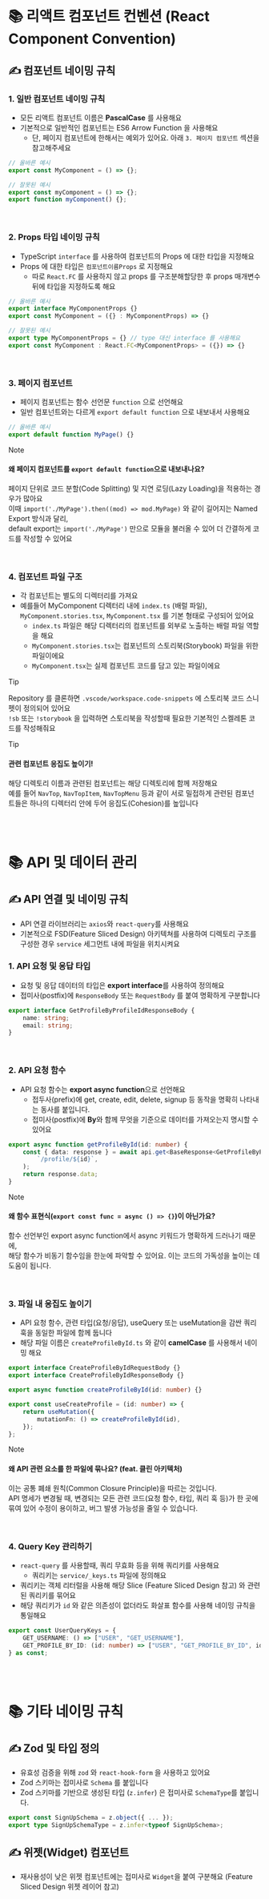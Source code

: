 # 📚 리액트 컴포넌트 컨벤션 (React Component Convention)

## ✍️ 컴포넌트 네이밍 규칙

### 1. 일반 컴포넌트 네이밍 규칙

- 모든 리액트 컴포넌트 이름은 **PascalCase** 를 사용해요
- 기본적으로 일반적인 컴포넌트는 ES6 Arrow Function 을 사용해요
    - 단, 페이지 컴포넌트에 한해서는 예외가 있어요. 아래 `3. 페이지 컴포넌트` 섹션을 참고해주세요

```ts
// 올바른 예시
export const MyComponent = () => {};

// 잘못된 예시
export const myComponent = () => {};
export function myComponent() {};
```

<br/>

### 2. Props 타입 네이밍 규칙

- TypeScript `interface` 를 사용하여 컴포넌트의 Props 에 대한 타입을 지정해요
- Props 에 대한 타입은 `컴포넌트이름Props` 로 지정해요
    - 따로 `React.FC` 를 사용하지 않고 props 를 구조분해할당한 후 props 매개변수 뒤에 타입을 지정하도록 해요

```ts
// 올바른 예시
export interface MyComponentProps {}
export const MyComponent = ({} : MyComponentProps) => {}

// 잘못된 예시
export type MyComponentProps = {} // type 대신 interface 를 사용해요
export const MyComponent : React.FC<MyComponentProps> = ({}) => {}
```

<br/>

### 3. 페이지 컴포넌트

- 페이지 컴포넌트는 함수 선언문 `function` 으로 선언해요
- 일반 컴포넌트와는 다르게 `export default function` 으로 내보내서 사용해요

```TypeScript
// 올바른 예시
export default function MyPage() {}
```

> [!NOTE]
>
> #### 왜 페이지 컴포넌트를 `export default function`으로 내보내나요? <br/>
>
> 페이지 단위로 코드 분할(Code Splitting) 및 지연 로딩(Lazy Loading)을 적용하는 경우가 많아요 <br/>
> 이때 `import('./MyPage').then((mod) => mod.MyPage)` 와 같이 길어지는 Named Export 방식과 달리, <br/>
> default export는 `import('./MyPage')` 만으로 모듈을 불러올 수 있어 더 간결하게 코드를 작성할 수 있어요

<br/>

### 4. 컴포넌트 파일 구조

- 각 컴포넌트는 별도의 디렉터리를 가져요
- 예를들어 MyComponent 디렉터리 내에 `index.ts` (배럴 파일), `MyComponent.stories.tsx`, `MyComponent.tsx` 를 기본 형태로 구성되어 있어요
    - `index.ts` 파일은 해당 디렉터리의 컴포넌트를 외부로 노출하는 배럴 파일 역할을 해요
    - `MyComponent.stories.tsx`는 컴포넌트의 스토리북(Storybook) 파일을 위한 파일이에요
    - `MyComponent.tsx`는 실제 컴포넌트 코드를 담고 있는 파일이에요

> [!TIP]
> Repository 를 클론하면 `.vscode/workspace.code-snippets` 에 스토리북 코드 스니펫이 정의되어 있어요 <br/>
> `!sb` 또는 `!storybook` 을 입력하면 스토리북을 작성할때 필요한 기본적인 스켈레톤 코드를 작성해줘요

> [!TIP]
>
> #### 관련 컴포넌트 응집도 높이기!
>
> 해당 디렉토리 이름과 관련된 컴포넌트는 해당 디렉토리에 함께 저장해요 <br/>
> 예를 들어 `NavTop`, `NavTopItem`, `NavTopMenu` 등과 같이 서로 밀접하게 관련된 컴포넌트들은 하나의 디렉터리 안에 두어 응집도(Cohesion)를 높입니다

<br/>
<br/>

# 📚 API 및 데이터 관리

## ✍️ API 연결 및 네이밍 규칙

- API 연결 라이브러리는 `axios`와 `react-query`를 사용해요
- 기본적으로 FSD(Feature Sliced Design) 아키텍쳐를 사용하여 디렉토리 구조를 구성한 경우 `service` 세그먼트 내에 파일을 위치시켜요

### 1. API 요청 및 응답 타입

- 요청 및 응답 데이터의 타입은 **export interface**를 사용하여 정의해요
- 접미사(postfix)에 `ResponseBody` 또는 `RequestBody` 를 붙여 명확하게 구분합니다

```ts
export interface GetProfileByProfileIdResponseBody {
    name: string;
    email: string;
}
```

<br/>

### 2. API 요청 함수

- API 요청 함수는 **export async function**으로 선언해요
    - 접두사(prefix)에 get, create, edit, delete, signup 등 동작을 명확히 나타내는 동사를 붙입니다.
    - 접미사(postfix)에 **By**와 함께 무엇을 기준으로 데이터를 가져오는지 명시할 수 있어요

```ts
export async function getProfileById(id: number) {
    const { data: response } = await api.get<BaseResponse<GetProfileByProfileIdResponseBody>>(
        `/profile/${id}`,
    );
    return response.data;
}
```

> [!NOTE]
>
> #### 왜 함수 표현식(`export const func = async () => {}`)이 아닌가요?
>
> 함수 선언부인 export async function에서 async 키워드가 명확하게 드러나기 때문에, <br/>
> 해당 함수가 비동기 함수임을 한눈에 파악할 수 있어요. 이는 코드의 가독성을 높이는 데 도움이 됩니다.

<br/>

### 3. 파일 내 응집도 높이기

- API 요청 함수, 관련 타입(요청/응답), useQuery 또는 useMutation을 감싼 쿼리 훅을 동일한 파일에 함께 둡니다
- 해당 파일 이름은 `createProfileById.ts` 와 같이 **camelCase** 를 사용해서 네이밍 해요

```ts
export interface CreateProfileByIdRequestBody {}
export interface CreateProfileByIdResponseBody {}

export async function createProfileById(id: number) {}

export const useCreateProfile = (id: number) => {
    return useMutation({
        mutationFn: () => createProfileById(id),
    });
};
```

> [!NOTE]
>
> #### 왜 API 관련 요소를 한 파일에 묶나요? (feat. 클린 아키텍처)
>
> 이는 공통 폐쇄 원칙(Common Closure Principle)을 따르는 것입니다. <br/>
> API 명세가 변경될 때, 변경되는 모든 관련 코드(요청 함수, 타입, 쿼리 훅 등)가 한 곳에 묶여 있어 수정이 용이하고, 버그 발생 가능성을 줄일 수 있습니다.

<br/>

### 4. Query Key 관리하기

- `react-query` 를 사용할때, 쿼리 무효화 등을 위해 쿼리키를 사용해요
    - 쿼리키는 `service/_keys.ts` 파일에 정의해요
- 쿼리키는 객체 리터럴을 사용해 해당 Slice (Feature Sliced Design 참고) 와 관련된 쿼리키를 묶어요
- 해당 쿼리키가 `id` 와 같은 의존성이 없더라도 화살표 함수를 사용해 네이밍 규칙을 통일해요

```ts
export const UserQueryKeys = {
    GET_USERNAME: () => ["USER", "GET_USERNAME"],
    GET_PROFILE_BY_ID: (id: number) => ["USER", "GET_PROFILE_BY_ID", id],
} as const;
```

<br/>
<br/>

# 📚 기타 네이밍 규칙

## ✍️ Zod 및 타입 정의

- 유효성 검증을 위해 `zod` 와 `react-hook-form` 을 사용하고 있어요
- Zod 스키마는 접미사로 `Schema` 를 붙입니다
- Zod 스키마를 기반으로 생성된 타입 (`z.infer`) 은 접미사로 `SchemaType`를 붙입니다.

```ts
export const SignUpSchema = z.object({ ... });
export type SignUpSchemaType = z.infer<typeof SignUpSchema>;
```

## ✍️ 위젯(Widget) 컴포넌트

- 재사용성이 낮은 위젯 컴포넌트에는 접미사로 `Widget`을 붙여 구분해요 (Feature Sliced Design 위젯 레이어 참고)
